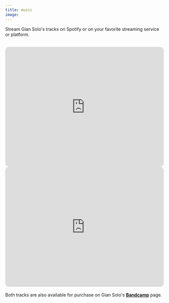```yaml
---
title: music
image: 
---
```

Stream Gian Solo's tracks on Spotify or on your favorite streaming service or platform.
<br><br>
<iframe style="border-radius:12px" src="https://open.spotify.com/embed/track/3nhDc6myjsklwghpnSt4KT?utm_source=generator" width="100%" height="380" frameBorder="0" allowfullscreen="" allow="autoplay; clipboard-write; encrypted-media; fullscreen; picture-in-picture"></iframe>

<iframe style="border-radius:12px" src="https://open.spotify.com/embed/track/5DwasgtOvWvd5sGF5sMRwI?utm_source=generator" width="100%" height="380" frameBorder="0" allowfullscreen="" allow="autoplay; clipboard-write; encrypted-media; fullscreen; picture-in-picture"></iframe>
<br><br>
Both tracks are also available for purchase on Gian Solo's <b><a href="https://giansolo.bandcamp.com/">Bandcamp</a></b> page.